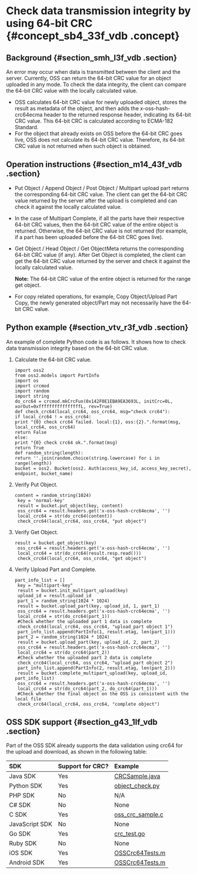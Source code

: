 # Check data transmission integrity by using 64-bit CRC {#concept_sb4_33f_vdb .concept}

## Background {#section_smh_l3f_vdb .section}

An error may occur when data is transmitted between the client and the server. Currently, OSS can return the 64-bit CRC value for an object uploaded in any mode. To check the data integrity, the client can compare the 64-bit CRC value with the locally calculated value.

-   OSS calculates 64-bit CRC value for newly uploaded object, stores the result as metadata of the object, and then adds the x-oss-hash-crc64ecma header to the returned response header, indicating its 64-bit CRC value. This 64-bit CRC is calculated according to ECMA-182 Standard.
-   For the object that already exists on OSS before the 64-bit CRC goes live, OSS does not calculate its 64-bit CRC value. Therefore, its 64-bit CRC value is not returned when such object is obtained.

## Operation instructions {#section_m14_43f_vdb .section}

-   Put Object / Append Object / Post Object / Multipart upload part returns the corresponding 64-bit CRC value. The client can get the 64-bit CRC value returned by the server after the upload is completed and can check it against the locally calculated value.

-   In the case of Multipart Complete, if all the parts have their respective 64-bit CRC values, then the 64-bit CRC value of the entire object is returned. Otherwise, the 64-bit CRC value is not returned \(for example, if a part has been uploaded before the 64-bit CRC goes live\).

-   Get Object / Head Object / Get ObjectMeta returns the corresponding 64-bit CRC value \(if any\). After Get Object is completed, the client can get the 64-bit CRC value returned by the server and check it against the locally calculated value.

    **Note:** The 64-bit CRC value of the entire object is returned for the range get object.

-   For copy related operations, for example, Copy Object/Upload Part Copy, the newly generated object/Part may not necessarily have the 64-bit CRC value.

## Python example {#section_vtv_r3f_vdb .section}

An example of complete Python code is as follows. It shows how to check data transmission integrity based on the 64-bit CRC value.

1.  Calculate the 64-bit CRC value.

    ```
    import oss2
    from oss2.models import PartInfo
    import os
    import crcmod
    import random
    import string
    do_crc64 = crcmod.mkCrcFun(0x142F0E1EBA9EA3693L, initCrc=0L, xorOut=0xffffffffffffffffL, rev=True)
    def check_crc64(local_crc64, oss_crc64, msg="check crc64"):
    if local_crc64 ! = oss_crc64:
    print "{0} check crc64 failed. local:{1}, oss:{2}.".format(msg, local_crc64, oss_crc64)
    return False
    else:
    print "{0} check crc64 ok.".format(msg)
    return True
    def random_string(length):
    return ''.join(random.choice(string.lowercase) for i in range(length))
    bucket = oss2. Bucket(oss2. Auth(access_key_id, access_key_secret), endpoint, bucket_name)
    ```

2.  Verify Put Object.

    ```
    content = random_string(1024)
     key = 'normal-key'
     result = bucket.put_object(key, content)
     oss_crc64 = result.headers.get('x-oss-hash-crc64ecma', '')
     local_crc64 = str(do_crc64(content))
     check_crc64(local_crc64, oss_crc64, "put object")
    ```

3.  Verify Get Object.

    ```
    result = bucket.get_object(key)
     oss_crc64 = result.headers.get('x-oss-hash-crc64ecma', '')
     local_crc64 = str(do_crc64(result.resp.read()))
     check_crc64(local_crc64, oss_crc64, "get object")
    ```

4.  Verify Upload Part and Complete.

    ```
    part_info_list = []
     key = "multipart-key"
     result = bucket.init_multipart_upload(key)
     upload_id = result.upload_id
     part_1 = random_string(1024 * 1024)
     result = bucket.upload_part(key, upload_id, 1, part_1)
     oss_crc64 = result.headers.get('x-oss-hash-crc64ecma', '')
     local_crc64 = str(do_crc64(part_1))
     #Check whether the uploaded part 1 data is complete
     check_crc64(local_crc64, oss_crc64, "upload_part object 1")
     part_info_list.append(PartInfo(1, result.etag, len(part_1)))
     part_2 = random_string(1024 * 1024)
     result = bucket.upload_part(key, upload_id, 2, part_2)
     oss_crc64 = result.headers.get('x-oss-hash-crc64ecma', '')
     local_crc64 = str(do_crc64(part_2))
     #Check whether the uploaded part 2 data is complete
     check_crc64(local_crc64, oss_crc64, "upload_part object 2")
     part_info_list.append(PartInfo(2, result.etag, len(part_2)))
     result = bucket.complete_multipart_upload(key, upload_id, part_info_list)
     oss_crc64 = result.headers.get('x-oss-hash-crc64ecma', '')
     local_crc64 = str(do_crc64(part_2, do_crc64(part_1)))
     #Check whether the final object on the OSS is consistent with the local file
     check_crc64(local_crc64, oss_crc64, "complete object")
    ```


## OSS SDK support {#section_g43_1lf_vdb .section}

Part of the OSS SDK already supports the data validation using crc64 for the upload and download, as shown in the following table:

|SDK|Support for CRC?|Example|
|:--|:---------------|:------|
|Java SDK |Yes |[CRCSample.java](https://github.com/aliyun/aliyun-oss-java-sdk/blob/master/src/samples/CRCSample.java)|
|Python SDK|Yes|[object\_check.py](https://github.com/aliyun/aliyun-oss-python-sdk/blob/master/examples/object_check.py)|
|PHP SDK |No |N/A |
|C\# SDK|No|None|
|C SDK|Yes|[oss\_crc\_sample.c](https://github.com/aliyun/aliyun-oss-c-sdk/blob/master/oss_c_sdk_sample/oss_crc_sample.c)|
|JavaScript SDK|No|None|
|Go SDK |Yes|[crc\_test.go](https://github.com/aliyun/aliyun-oss-go-sdk/blob/master/oss/crc_test.go)|
|Ruby SDK|No|None|
|iOS SDK|Yes|[OSSCrc64Tests.m](https://github.com/aliyun/aliyun-oss-ios-sdk/blob/master/AliyunOSSiOSTests/OSSCrc64Tests.m)|
|Android SDK|Yes|[OSSCrc64Tests.m](https://github.com/aliyun/aliyun-oss-ios-sdk/blob/master/AliyunOSSiOSTests/OSSCrc64Tests.m)|

